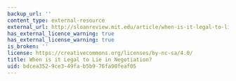 ```yaml
---
backup_url: ''
content_type: external-resource
external_url: http://sloanreview.mit.edu/article/when-is-it-legal-to-lie-in-negotiations/
has_external_licence_warning: true
has_external_license_warning: true
is_broken: ''
license: https://creativecommons.org/licenses/by-nc-sa/4.0/
title: When is it Legal to Lie in Negotiation?
uid: bdcea352-9ce3-49fa-b5b9-76fa90feaf05
---
```

